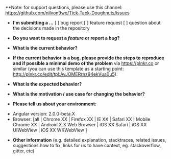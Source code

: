 **Note: for support questions, please use this channel: https://github.com/nilvon9wo/Tick-Tack-Doughnuts/issues

* **I'm submitting a ...**
[ ] bug report
[ ] feature request
[ ] question about the decisions made in the repository

* **Do you want to request a *feature* or report a *bug*?**



* **What is the current behavior?**



* **If the current behavior is a bug, please provide the steps to reproduce and if possible a minimal demo of the problem** via
https://plnkr.co or similar (you can use this template as a starting point: http://plnkr.co/edit/tpl:AvJOMERrnz94ekVua0u5).



* **What is the expected behavior?**



* **What is the motivation / use case for changing the behavior?**



* **Please tell us about your environment:**

- Angular version: 2.0.0-beta.X
- Browser: [all | Chrome XX | Firefox XX | IE XX | Safari XX | Mobile Chrome XX | Android X.X Web Browser | iOS XX Safari | iOS XX UIWebView | iOS XX WKWebView ]



* **Other information** (e.g. detailed explanation, stacktraces, related issues, suggestions how to fix, links for us to have context, eg. stackoverflow, gitter, etc)
